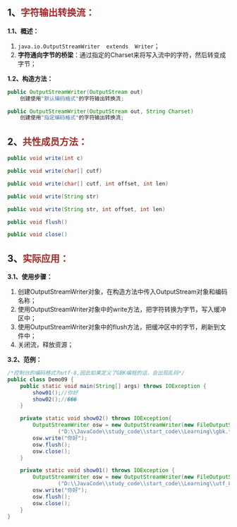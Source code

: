 ## 1、<span style="color:brown">字符输出转换流：</span>

**1.1、概述：**

1. `java.io.OutputStreamWriter  extends  Writer`；
2. **字符通向字节的桥梁**：通过指定的Charset来将写入流中的字符，然后转变成字节；

**1.2、构造方法：**

<!--这里可以是OutputStream抽象类对象, 或者子类FileOutputStream, 一般采用后者-->

```java
public OutputStreamWriter(OutputStream out)
    创建使用"默认编码格式"的字符输出转换流;
```

```java
public OutputStreamWriter(OutputStream out, String Charset)
    创建使用"指定编码格式"的字符输出转换流;
```



## 2、<span style="color:brown">共性成员方法：</span>

```java
public void write(int c)
```

```java
public void write(char[] cutf)
```

```java
public void write(char[] cutf, int offset, int len)
```

```java
public void write(String str)
```

```java
public void write(String str, int offset, int len)
```

```java
public void flush()
```

```java
public void close()
```



## 3、<span style="color:brown">实际应用：</span>

**3.1、使用步骤：**

1. 创建OutputStreamWriter对象，在构造方法中传入OutputStream对象和编码名称；
2. 使用OutputStreamWriter对象中的write方法，把字符转换为字节，写入缓冲区中；
3. 使用OutputStreamWriter对象中的flush方法，把缓冲区中的字节，刷新到文件中；
4. 关闭流，释放资源；

**3.2、范例：**

```java
/*控制台的编码格式为utf-8,因此如果定义了GBK编程的话，会出现乱码*/
public class Demo09 {
    public static void main(String[] args) throws IOException {
        show01();//你好
        show02();//���
    }

    private static void show02() throws IOException{
        OutputStreamWriter osw = new OutputStreamWriter(new FileOutputStream
                ("D:\\JavaCode\\study_code\\start_code\\Learning\\gbk.txt"), "gbk");
        osw.write("你好");
        osw.flush();
        osw.close();
    }

    private static void show01() throws IOException {
        OutputStreamWriter osw = new OutputStreamWriter(new FileOutputStream
                ("D:\\JavaCode\\study_code\\start_code\\Learning\\utf_8.txt"), "utf-8");
        osw.write("你好");
        osw.flush();
        osw.close();
    }
}
```
